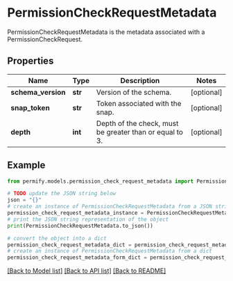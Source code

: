 # PermissionCheckRequestMetadata

PermissionCheckRequestMetadata is the metadata associated with a PermissionCheckRequest.

## Properties

Name | Type | Description | Notes
------------ | ------------- | ------------- | -------------
**schema_version** | **str** | Version of the schema. | [optional] 
**snap_token** | **str** | Token associated with the snap. | [optional] 
**depth** | **int** | Depth of the check, must be greater than or equal to 3. | [optional] 

## Example

```python
from permify.models.permission_check_request_metadata import PermissionCheckRequestMetadata

# TODO update the JSON string below
json = "{}"
# create an instance of PermissionCheckRequestMetadata from a JSON string
permission_check_request_metadata_instance = PermissionCheckRequestMetadata.from_json(json)
# print the JSON string representation of the object
print(PermissionCheckRequestMetadata.to_json())

# convert the object into a dict
permission_check_request_metadata_dict = permission_check_request_metadata_instance.to_dict()
# create an instance of PermissionCheckRequestMetadata from a dict
permission_check_request_metadata_form_dict = permission_check_request_metadata.from_dict(permission_check_request_metadata_dict)
```
[[Back to Model list]](../README.md#documentation-for-models) [[Back to API list]](../README.md#documentation-for-api-endpoints) [[Back to README]](../README.md)


